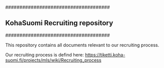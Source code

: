 #####################################
## KohaSuomi Recruiting repository ##
#####################################

This repository contains all documents relevant to our recruiting process.


Our recruiting process is defind here:
    https://tiketti.koha-suomi.fi/projects/mls/wiki/Recruiting_process

